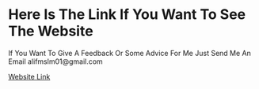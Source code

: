<h1>Here Is The Link If You Want To See The Website</h1>
<p>If You Want To Give A Feedback Or Some Advice For Me Just Send Me An Email alifmslm01@gmail.com</p>

<a href="https://alifmslm.github.io/alifoliooo/" target="_blank"> Website Link </a>
